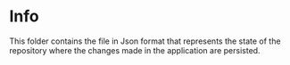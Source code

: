 # Info
This folder contains the file in Json format that represents the state of the repository where the changes made in the application are persisted.